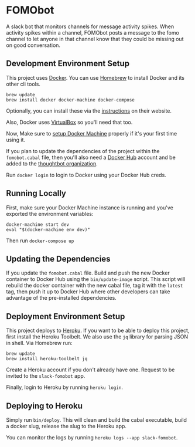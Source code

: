 # FOMObot

A slack bot that monitors channels for message activity spikes. When activity
spikes within a channel, FOMObot posts a message to the fomo channel to let
anyone in that channel know that they could be missing out on good conversation.

## Development Environment Setup

This project uses [Docker]. You can use [Homebrew] to install Docker and its
other cli tools.

[Docker]: https://docker.com
[Homebrew]: http://brew.sh

```
brew update
brew install docker docker-machine docker-compose
```

Optionally, you can install these via the [instructions] on their website.

[instructions]: https://docs.docker.com/engine/installation

Also, Docker uses [VirtualBox] so you'll need that too.

[VirtualBox]: https://www.virtualbox.org/wiki/Downloads

Now, Make sure to [setup Docker Machine] properly if it's your first time using
it.

[setup Docker Machine]: https://docs.docker.com/machine/get-started

If you plan to update the dependencies of the project within the `fomobot.cabal`
file, then you'll also need a [Docker Hub] account and be added to the
[thoughtbot organization].

[Docker Hub]: https://hub.docker.com
[thoughtbot organization]: https://hub.docker.com/u/thoughtbot/

Run `docker login` to login to Docker using your Docker Hub creds.

## Running Locally

First, make sure your Docker Machine instance is running and you've exported the
environment variables:

```
docker-machine start dev
eval "$(docker-machine env dev)"
```

Then run `docker-compose up`

## Updating the Dependencies

If you update the `fomobot.cabal` file. Build and push the new Docker container
to Docker Hub using the `bin/update-image` script. This script will rebuild the
docker container with the new cabal file, tag it with the `latest` tag, then
push it up to Docker Hub where other developers can take advantage of the
pre-installed dependencies.

## Deployment Environment Setup

This project deploys to [Heroku]. If you want to be able to deploy this project,
first install the Heroku Toolbelt. We also use the `jq` library for parsing JSON
in shell. Via Homebrew run:

[Heroku]: https://www.heroku.com/
[Heroku Toolbelt]: https://toolbelt.heroku.com/

```
brew update
brew install heroku-toolbelt jq
```

Create a Heroku account if you don't already have one. Request to be invited to
the `slack-fomobot` app.

Finally, login to Heroku by running `heroku login`.

## Deploying to Heroku

Simply run `bin/deploy`. This will clean and build the cabal executable, build a
docker slug, release the slug to the Heroku app.

You can monitor the logs by running `heroku logs --app slack-fomobot`.
